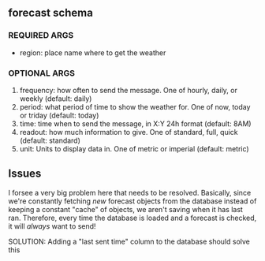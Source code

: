 
## forecast schema

### REQUIRED ARGS
- region: place name where to get the weather

### OPTIONAL ARGS
1. frequency: how often to send the message. One of hourly, daily, or weekly (default: daily)
2. period: what period of time to show the weather for. One of now, today or triday (default: today)
2. time: time when to send the message, in X:Y 24h format (default: 8AM)
3. readout: how much information to give. One of standard, full, quick (default: standard)
4. unit: Units to display data in. One of metric or imperial (default: metric)


## Issues

I forsee a very big problem here that needs to be resolved. Basically, since we're constantly fetching *new* forecast objects
from the database instead of keeping a constant "cache" of objects, we aren't saving when it has last ran. Therefore,
every time the database is loaded and a forecast is checked, it will *always* want to send!

SOLUTION: Adding a "last sent time" column to the database should solve this
